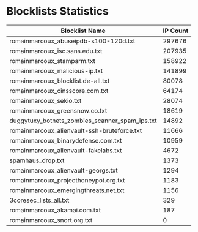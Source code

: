 # Blocklists Statistics
| Blocklist Name | IP Count |
|----|----|
| romainmarcoux_abuseipdb-s100-120d.txt | 297676 |
| romainmarcoux_isc.sans.edu.txt | 207935 |
| romainmarcoux_stamparm.txt | 158922 |
| romainmarcoux_malicious-ip.txt | 141899 |
| romainmarcoux_blocklist.de-all.txt | 80078 |
| romainmarcoux_cinsscore.com.txt | 64174 |
| romainmarcoux_sekio.txt | 28074 |
| romainmarcoux_greensnow.co.txt | 18619 |
| duggytuxy_botnets_zombies_scanner_spam_ips.txt | 14892 |
| romainmarcoux_alienvault-ssh-bruteforce.txt | 11666 |
| romainmarcoux_binarydefense.com.txt | 10959 |
| romainmarcoux_alienvault-fakelabs.txt | 4672 |
| spamhaus_drop.txt | 1373 |
| romainmarcoux_alienvault-georgs.txt | 1294 |
| romainmarcoux_projecthoneypot.org.txt | 1183 |
| romainmarcoux_emergingthreats.net.txt | 1156 |
| 3coresec_lists_all.txt | 329 |
| romainmarcoux_akamai.com.txt | 187 |
| romainmarcoux_snort.org.txt | 0 |
